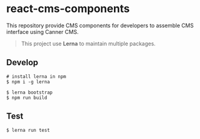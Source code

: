 # react-cms-components

This repository provide CMS components for developers to assemble CMS interface using Canner CMS.

> This project use **Lerna** to maintain multiple packages.

## Develop

```
# install lerna in npm
$ npm i -g lerna

$ lerna bootstrap
$ npm run build
```

## Test

```
$ lerna run test
```
